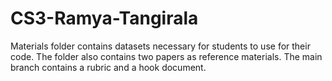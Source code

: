 # CS3-Ramya-Tangirala

Materials folder contains datasets necessary for students to use for their code. The folder also contains two papers as reference materials. The main branch contains a rubric and a hook document.
